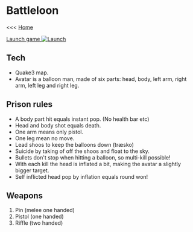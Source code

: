 # Battleloon

<<< [Home](../index.md)

[Launch game ![Launch][launch]](Battleloon.application)

## Tech

* Quake3 map.
* Avatar is a balloon man, made of six parts: head, body, left arm, right arm, left leg and right leg.

## Prison rules

* A body part hit equals instant pop. (No health bar etc)
* Head and body shot equals death.
* One arm means only pistol.
* One leg mean no move.
* Lead shoos to keep the balloons down (træsko)
* Suicide by taking of off the shoos and float to the sky.
* Bullets don't stop when hitting a balloon, so multi-kill possible!
* With each kill the head is inflated a bit, making the avatar a slightly bigger target.
* Self inflicted head pop by inflation equals round won!

## Weapons

1. Pin (melee one handed)
2. Pistol (one handed)
3. Riffle (two handed)

[launch]: http://hyrtwol.dk/img/launch-icon.png "Launch"
[^1]: [ClickOnce and .NET Framework Resources](http://go.microsoft.com/fwlink/?LinkId=154571)
